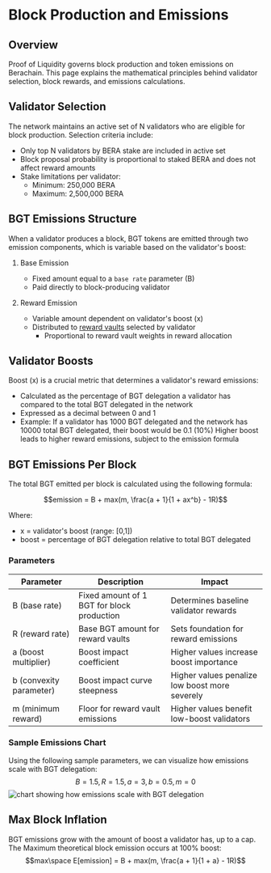 # Block Production and Emissions

## Overview

Proof of Liquidity governs block production and token emissions on Berachain. This page explains the mathematical principles behind validator selection, block rewards, and emissions calculations.

## Validator Selection

The network maintains an active set of N validators who are eligible for block production. Selection criteria include:

- Only top N validators by BERA stake are included in active set
- Block proposal probability is proportional to staked BERA and does not affect reward amounts
- Stake limitations per validator:
  - Minimum: 250,000 BERA
  - Maximum: 2,500,000 BERA

## BGT Emissions Structure

When a validator produces a block, BGT tokens are emitted through two emission components, which is variable based on the validator's boost:

1. Base Emission

   - Fixed amount equal to a `base rate` parameter (B)
   - Paid directly to block-producing validator

2. Reward Emission

   - Variable amount dependent on validator's boost (x)
   - Distributed to [reward vaults](/learn/pol/rewardvaults) selected by validator
     - Proportional to reward vault weights in reward allocation

## Validator Boosts

Boost (x) is a crucial metric that determines a validator's reward emissions:

- Calculated as the percentage of BGT delegation a validator has compared to the total BGT delegated in the network
- Expressed as a decimal between 0 and 1
- Example: If a validator has 1000 BGT delegated and the network has 10000 total BGT delegated, their boost would be 0.1 (10%)
  Higher boost leads to higher reward emissions, subject to the emission formula

## BGT Emissions Per Block

The total BGT emitted per block is calculated using the following formula:

$$emission = B + max(m, \frac{a + 1}{1 + ax^b} - 1R)$$

Where:

- x = validator's boost (range: [0,1])
- boost = percentage of BGT delegation relative to total BGT delegated

### Parameters

| Parameter               | Description                                | Impact                                         |
| ----------------------- | ------------------------------------------ | ---------------------------------------------- |
| B (base rate)           | Fixed amount of 1 BGT for block production | Determines baseline validator rewards          |
| R (reward rate)         | Base BGT amount for reward vaults          | Sets foundation for reward emissions           |
| a (boost multiplier)    | Boost impact coefficient                   | Higher values increase boost importance        |
| b (convexity parameter) | Boost impact curve steepness               | Higher values penalize low boost more severely |
| m (minimum reward)      | Floor for reward vault emissions           | Higher values benefit low-boost validators     |

### Sample Emissions Chart

Using the following sample parameters, we can visualize how emissions scale with BGT delegation:
$$B=1.5, R=1.5, a=3, b=0.5, m=0$$
![chart showing how emissions scale with BGT delegation](/public/assets/emission.jpg)

## Max Block Inflation

BGT emissions grow with the amount of boost a validator has, up to a cap. The Maximum theoretical block emission occurs at 100% boost:
$$max\space E[emission] = B + max(m, \frac{a + 1}{1 + a} - 1R)$$
